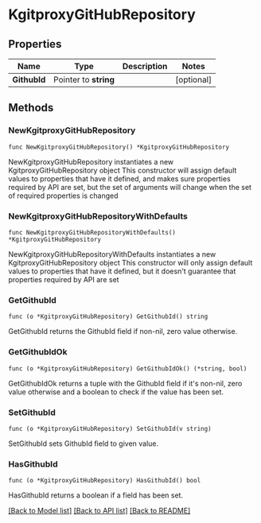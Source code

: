 # KgitproxyGitHubRepository

## Properties

Name | Type | Description | Notes
------------ | ------------- | ------------- | -------------
**GithubId** | Pointer to **string** |  | [optional] 

## Methods

### NewKgitproxyGitHubRepository

`func NewKgitproxyGitHubRepository() *KgitproxyGitHubRepository`

NewKgitproxyGitHubRepository instantiates a new KgitproxyGitHubRepository object
This constructor will assign default values to properties that have it defined,
and makes sure properties required by API are set, but the set of arguments
will change when the set of required properties is changed

### NewKgitproxyGitHubRepositoryWithDefaults

`func NewKgitproxyGitHubRepositoryWithDefaults() *KgitproxyGitHubRepository`

NewKgitproxyGitHubRepositoryWithDefaults instantiates a new KgitproxyGitHubRepository object
This constructor will only assign default values to properties that have it defined,
but it doesn't guarantee that properties required by API are set

### GetGithubId

`func (o *KgitproxyGitHubRepository) GetGithubId() string`

GetGithubId returns the GithubId field if non-nil, zero value otherwise.

### GetGithubIdOk

`func (o *KgitproxyGitHubRepository) GetGithubIdOk() (*string, bool)`

GetGithubIdOk returns a tuple with the GithubId field if it's non-nil, zero value otherwise
and a boolean to check if the value has been set.

### SetGithubId

`func (o *KgitproxyGitHubRepository) SetGithubId(v string)`

SetGithubId sets GithubId field to given value.

### HasGithubId

`func (o *KgitproxyGitHubRepository) HasGithubId() bool`

HasGithubId returns a boolean if a field has been set.


[[Back to Model list]](../README.md#documentation-for-models) [[Back to API list]](../README.md#documentation-for-api-endpoints) [[Back to README]](../README.md)


